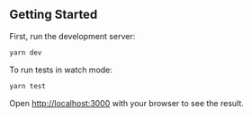 ## Getting Started

First, run the development server:

```bash
yarn dev
```

To run tests in watch mode:

```bash
yarn test
```

Open [http://localhost:3000](http://localhost:3000) with your browser to see the result.
